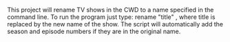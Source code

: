 This project will rename TV shows in the CWD to a name specified in the command line.
To run the program just type: rename "title" , where title is replaced by the new name of the show.
The script will automatically add the season and episode numbers if they are in the original name. 
